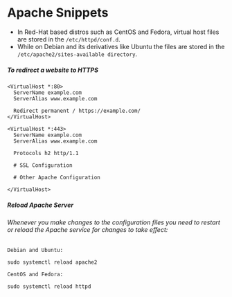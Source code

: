 # Apache Snippets

+ In Red-Hat based distros such as CentOS and Fedora, virtual host files are stored in the `/etc/httpd/conf.d`. 
+ While on Debian and its derivatives like Ubuntu the files are stored in the `/etc/apache2/sites-available directory`.


##### To redirect a website to HTTPS
```
<VirtualHost *:80> 
  ServerName example.com
  ServerAlias www.example.com

  Redirect permanent / https://example.com/
</VirtualHost>

<VirtualHost *:443>
  ServerName example.com
  ServerAlias www.example.com

  Protocols h2 http/1.1

  # SSL Configuration

  # Other Apache Configuration

</VirtualHost>

```

##### Reload Apache Server
###### Whenever you make changes to the configuration files you need to restart or reload the Apache service for changes to take effect:
```
Debian and Ubuntu:

sudo systemctl reload apache2

CentOS and Fedora:

sudo systemctl reload httpd
```
